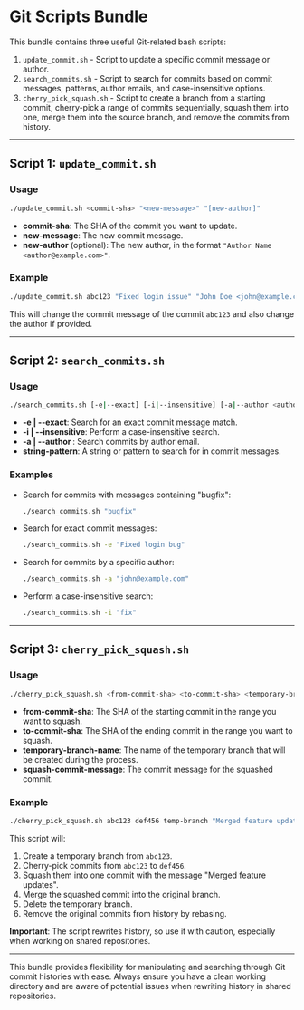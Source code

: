 
# Git Scripts Bundle

This bundle contains three useful Git-related bash scripts:

1. `update_commit.sh` - Script to update a specific commit message or author.
2. `search_commits.sh` - Script to search for commits based on commit messages, patterns, author emails, and case-insensitive options.
3. `cherry_pick_squash.sh` - Script to create a branch from a starting commit, cherry-pick a range of commits sequentially, squash them into one, merge them into the source branch, and remove the commits from history.

---

## Script 1: `update_commit.sh`

### Usage
```bash
./update_commit.sh <commit-sha> "<new-message>" "[new-author]"
```

- **commit-sha**: The SHA of the commit you want to update.
- **new-message**: The new commit message.
- **new-author** (optional): The new author, in the format `"Author Name <author@example.com>"`.

### Example
```bash
./update_commit.sh abc123 "Fixed login issue" "John Doe <john@example.com>"
```

This will change the commit message of the commit `abc123` and also change the author if provided.

---

## Script 2: `search_commits.sh`

### Usage
```bash
./search_commits.sh [-e|--exact] [-i|--insensitive] [-a|--author <author-email>] [<string-pattern>]
```

- **-e | --exact**: Search for an exact commit message match.
- **-i | --insensitive**: Perform a case-insensitive search.
- **-a | --author <author-email>**: Search commits by author email.
- **string-pattern**: A string or pattern to search for in commit messages.

### Examples

- Search for commits with messages containing "bugfix":
  ```bash
  ./search_commits.sh "bugfix"
  ```

- Search for exact commit messages:
  ```bash
  ./search_commits.sh -e "Fixed login bug"
  ```

- Search for commits by a specific author:
  ```bash
  ./search_commits.sh -a "john@example.com"
  ```

- Perform a case-insensitive search:
  ```bash
  ./search_commits.sh -i "fix"
  ```

---

## Script 3: `cherry_pick_squash.sh`

### Usage
```bash
./cherry_pick_squash.sh <from-commit-sha> <to-commit-sha> <temporary-branch-name> "<squash-commit-message>"
```

- **from-commit-sha**: The SHA of the starting commit in the range you want to squash.
- **to-commit-sha**: The SHA of the ending commit in the range you want to squash.
- **temporary-branch-name**: The name of the temporary branch that will be created during the process.
- **squash-commit-message**: The commit message for the squashed commit.

### Example
```bash
./cherry_pick_squash.sh abc123 def456 temp-branch "Merged feature updates"
```

This script will:
1. Create a temporary branch from `abc123`.
2. Cherry-pick commits from `abc123` to `def456`.
3. Squash them into one commit with the message "Merged feature updates".
4. Merge the squashed commit into the original branch.
5. Delete the temporary branch.
6. Remove the original commits from history by rebasing.

**Important**: The script rewrites history, so use it with caution, especially when working on shared repositories.

---

This bundle provides flexibility for manipulating and searching through Git commit histories with ease. Always ensure you have a clean working directory and are aware of potential issues when rewriting history in shared repositories.
